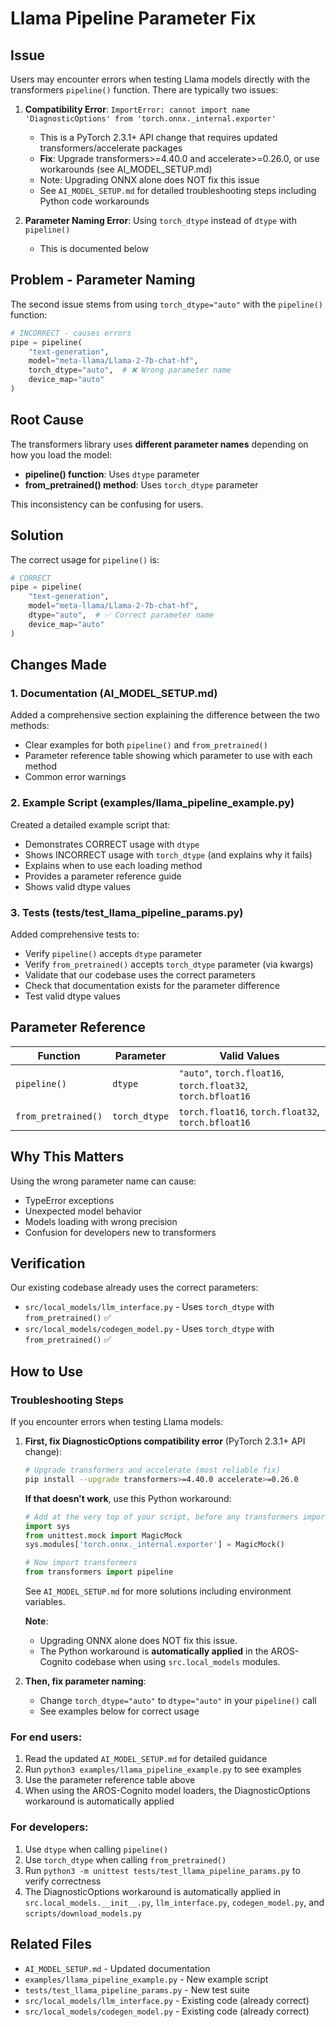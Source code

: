 # Llama Pipeline Parameter Fix

## Issue
Users may encounter errors when testing Llama models directly with the transformers `pipeline()` function. There are typically two issues:

1. **Compatibility Error**: `ImportError: cannot import name 'DiagnosticOptions' from 'torch.onnx._internal.exporter'`
   - This is a PyTorch 2.3.1+ API change that requires updated transformers/accelerate packages
   - **Fix**: Upgrade transformers>=4.40.0 and accelerate>=0.26.0, or use workarounds (see AI_MODEL_SETUP.md)
   - Note: Upgrading ONNX alone does NOT fix this issue
   - See `AI_MODEL_SETUP.md` for detailed troubleshooting steps including Python code workarounds

2. **Parameter Naming Error**: Using `torch_dtype` instead of `dtype` with `pipeline()`
   - This is documented below

## Problem - Parameter Naming
The second issue stems from using `torch_dtype="auto"` with the `pipeline()` function:

```python
# INCORRECT - causes errors
pipe = pipeline(
    "text-generation",
    model="meta-llama/Llama-2-7b-chat-hf",
    torch_dtype="auto",  # ❌ Wrong parameter name
    device_map="auto"
)
```

## Root Cause
The transformers library uses **different parameter names** depending on how you load the model:

- **pipeline() function**: Uses `dtype` parameter
- **from_pretrained() method**: Uses `torch_dtype` parameter

This inconsistency can be confusing for users.

## Solution
The correct usage for `pipeline()` is:

```python
# CORRECT
pipe = pipeline(
    "text-generation",
    model="meta-llama/Llama-2-7b-chat-hf",
    dtype="auto",  # ✅ Correct parameter name
    device_map="auto"
)
```

## Changes Made

### 1. Documentation (AI_MODEL_SETUP.md)
Added a comprehensive section explaining the difference between the two methods:
- Clear examples for both `pipeline()` and `from_pretrained()`
- Parameter reference table showing which parameter to use with each method
- Common error warnings

### 2. Example Script (examples/llama_pipeline_example.py)
Created a detailed example script that:
- Demonstrates CORRECT usage with `dtype`
- Shows INCORRECT usage with `torch_dtype` (and explains why it fails)
- Explains when to use each loading method
- Provides a parameter reference guide
- Shows valid dtype values

### 3. Tests (tests/test_llama_pipeline_params.py)
Added comprehensive tests to:
- Verify `pipeline()` accepts `dtype` parameter
- Verify `from_pretrained()` accepts `torch_dtype` parameter (via kwargs)
- Validate that our codebase uses the correct parameters
- Check that documentation exists for the parameter difference
- Test valid dtype values

## Parameter Reference

| Function | Parameter | Valid Values |
|----------|-----------|--------------|
| `pipeline()` | `dtype` | `"auto"`, `torch.float16`, `torch.float32`, `torch.bfloat16` |
| `from_pretrained()` | `torch_dtype` | `torch.float16`, `torch.float32`, `torch.bfloat16` |

## Why This Matters
Using the wrong parameter name can cause:
- TypeError exceptions
- Unexpected model behavior
- Models loading with wrong precision
- Confusion for developers new to transformers

## Verification
Our existing codebase already uses the correct parameters:
- `src/local_models/llm_interface.py` - Uses `torch_dtype` with `from_pretrained()` ✅
- `src/local_models/codegen_model.py` - Uses `torch_dtype` with `from_pretrained()` ✅

## How to Use

### Troubleshooting Steps
If you encounter errors when testing Llama models:

1. **First, fix DiagnosticOptions compatibility error** (PyTorch 2.3.1+ API change):
   ```bash
   # Upgrade transformers and accelerate (most reliable fix)
   pip install --upgrade transformers>=4.40.0 accelerate>=0.26.0
   ```
   
   **If that doesn't work**, use this Python workaround:
   ```python
   # Add at the very top of your script, before any transformers imports
   import sys
   from unittest.mock import MagicMock
   sys.modules['torch.onnx._internal.exporter'] = MagicMock()
   
   # Now import transformers
   from transformers import pipeline
   ```
   
   See `AI_MODEL_SETUP.md` for more solutions including environment variables.
   
   **Note**: 
   - Upgrading ONNX alone does NOT fix this issue.
   - The Python workaround is **automatically applied** in the AROS-Cognito codebase when using `src.local_models` modules.

2. **Then, fix parameter naming**:
   - Change `torch_dtype="auto"` to `dtype="auto"` in your `pipeline()` call
   - See examples below for correct usage

### For end users:
1. Read the updated `AI_MODEL_SETUP.md` for detailed guidance
2. Run `python3 examples/llama_pipeline_example.py` to see examples
3. Use the parameter reference table above
4. When using the AROS-Cognito model loaders, the DiagnosticOptions workaround is automatically applied

### For developers:
1. Use `dtype` when calling `pipeline()`
2. Use `torch_dtype` when calling `from_pretrained()`
3. Run `python3 -m unittest tests/test_llama_pipeline_params.py` to verify correctness
4. The DiagnosticOptions workaround is automatically applied in `src.local_models.__init__.py`, `llm_interface.py`, `codegen_model.py`, and `scripts/download_models.py`

## Related Files
- `AI_MODEL_SETUP.md` - Updated documentation
- `examples/llama_pipeline_example.py` - New example script
- `tests/test_llama_pipeline_params.py` - New test suite
- `src/local_models/llm_interface.py` - Existing code (already correct)
- `src/local_models/codegen_model.py` - Existing code (already correct)
